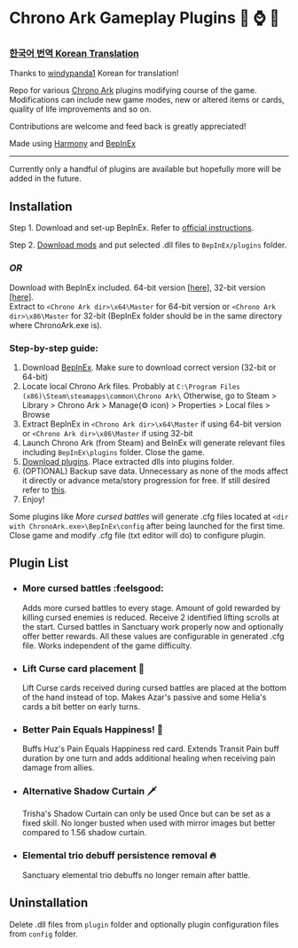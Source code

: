 # Chrono Ark Gameplay Plugins :baguette_bread: :watch: :hedgehog:

### [**한국어 번역 Korean Translation**](https://github.com/Neoshrimp/ChronoArk-gameplay-plugins/blob/master/KoreanREADME.md)
Thanks to [windypanda1](https://github.com/fwqefwqef) Korean for translation!

Repo for various [Chrono Ark](https://store.steampowered.com/app/1188930/Chrono_Ark/) plugins modifying course of the game. 
Modifications can include new game modes, new or altered items or cards, quality of life improvements and so on.

Contributions are welcome and feed back is greatly appreciated!

Made using  [Harmony](https://github.com/pardeike/Harmony) and [BepInEx](https://github.com/BepInEx/BepInEx)

---
Currently only a handful of plugins are available but hopefully more will be added in the future.
## Installation

Step 1. Download and set-up BepInEx. Refer to [official instructions](https://docs.bepinex.dev/master/articles/user_guide/installation/unity_mono.html).

Step 2. [Download mods](https://github.com/Neoshrimp/ChronoArk-gameplay-plugins/releases) and put selected .dll files to `BepInEx/plugins` folder.

### *OR*

Download with BepInEx included. 64-bit version [[here]](https://github.com/Neoshrimp/ChronoArk-gameplay-plugins/releases/download/1.1.1/allplugins_BepInEx_x64_included-13-09-2021.zip), 32-bit version [[here]](https://github.com/Neoshrimp/ChronoArk-gameplay-plugins/releases/download/1.1.1/allplugins_BepInEx_x86_included-13-09-2021.zip). \
Extract to `<Chrono Ark dir>\x64\Master` for 64-bit version or `<Chrono Ark dir>\x86\Master` for 32-bit (BepInEx folder should be in the same directory where ChronoArk.exe is).

### Step-by-step guide:
1. Download [BepInEx](https://github.com/BepInEx/BepInEx/releases/tag/v5.4.15). Make sure to download correct version (32-bit or 64-bit)
2. Locate local Chrono Ark files. Probably at `C:\Program Files (x86)\Steam\steamapps\common\Chrono Ark\` Otherwise, go to Steam > Library > Chrono Ark > Manage(:gear: icon) > Properties > Local files > Browse
3. Extract BepInEx in `<Chrono Ark dir>\x64\Master` if using 64-bit version or `<Chrono Ark dir>\x86\Master` if using 32-bit
4. Launch Chrono Ark (from Steam) and BeInEx will generate relevant files including `BepInEx\plugins` folder. Close the game.
5. [Download plugins](https://github.com/Neoshrimp/ChronoArk-gameplay-plugins/releases/download/1.1.1/CAv1.62_allplugins-13-09-2021.zip). Place extracted dlls into plugins folder.
6. (OPTIONAL) Backup save data. Unnecessary as none of the mods affect it directly or advance meta/story progression for free. If still desired refer to [this](https://steamcommunity.com/app/1188930/discussions/1/4917340730760337347/).
7. Enjoy!

Some plugins like *More cursed battles* will generate .cfg files located at `<dir with ChronoArk.exe>\BepInEx\config` after being launched for the first time. Close game and modify .cfg file (txt editor will do) to configure plugin.

## Plugin List

* ### More cursed battles :feelsgood:
  Adds more cursed battles to every stage. Amount of gold rewarded by killing cursed enemies is reduced. Receive 2 identified lifting scrolls at the start. Cursed battles in Sanctuary work properly now and optionally offer better rewards. All these values are configurable in generated .cfg file. Works independent of the game difficulty.
* ### Lift Curse card placement :scroll:
  Lift Curse cards received during cursed battles are placed at the bottom of the hand instead of top. Makes Azar's passive and some Helia's cards a bit better on early turns.
* ### Better Pain Equals Happiness! :carrot:
  Buffs Huz's Pain Equals Happiness red card. Extends Transit Pain buff duration by one turn and adds additional healing when receiving pain damage from allies.
* ### Alternative Shadow Curtain :dagger:
  Trisha's Shadow Curtain can only be used Once but can be set as a fixed skill. No longer busted when used with mirror images but better compared to 1.56 shadow curtain.
* ### Elemental trio debuff persistence removal :fire:
  Sanctuary elemental trio debuffs no longer remain after battle.
  
  

## Uninstallation
Delete .dll files from `plugin` folder and optionally plugin configuration files from `config` folder.
